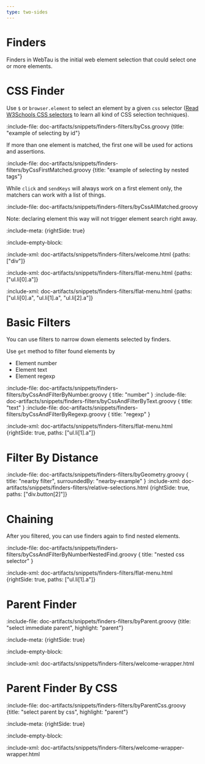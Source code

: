 ```yaml
---
type: two-sides
---
```


# Finders

Finders in WebTau is the initial web element selection that could select one or more elements.

# CSS Finder

Use `$` or `browser.element` to select an element by a given `css` selector ([Read W3Schools CSS selectors](https://www.w3schools.com/cssref/css_selectors.asp) to learn all kind of CSS selection techniques).   

:include-file: doc-artifacts/snippets/finders-filters/byCss.groovy {title: "example of selecting by id"}

If more than one element is matched, the first one will be used for actions and assertions.

:include-file: doc-artifacts/snippets/finders-filters/byCssFirstMatched.groovy {title: "example of selecting by nested tags"}

While `click` and `sendKeys` will always work on a first element only, the matchers can work with a list of things.

:include-file: doc-artifacts/snippets/finders-filters/byCssAllMatched.groovy

Note: declaring element this way will not trigger element search right away.

:include-meta: {rightSide: true}

:include-empty-block:

:include-xml: doc-artifacts/snippets/finders-filters/welcome.html {paths: ["div"]}

:include-xml: doc-artifacts/snippets/finders-filters/flat-menu.html {paths: ["ul.li[0].a"]}

:include-xml: doc-artifacts/snippets/finders-filters/flat-menu.html {paths: ["ul.li[0].a", "ul.li[1].a", "ul.li[2].a"]}

# Basic Filters

You can use filters to narrow down elements selected by finders.

Use `get` method to filter found elements by
* Element number
* Element text
* Element regexp 

:include-file: doc-artifacts/snippets/finders-filters/byCssAndFilterByNumber.groovy { title: "number" }
:include-file: doc-artifacts/snippets/finders-filters/byCssAndFilterByText.groovy { title: "text" }
:include-file: doc-artifacts/snippets/finders-filters/byCssAndFilterByRegexp.groovy { title: "regexp" }

:include-xml: doc-artifacts/snippets/finders-filters/flat-menu.html {rightSide: true, paths: ["ul.li[1].a"]}

# Filter By Distance

:include-file: doc-artifacts/snippets/finders-filters/byGeometry.groovy { title: "nearby filter", surroundedBy: "nearby-example" }
:include-xml: doc-artifacts/snippets/finders-filters/relative-selections.html {rightSide: true, paths: ["div.button[2]"]}

# Chaining

After you filtered, you can use finders again to find nested elements.

:include-file: doc-artifacts/snippets/finders-filters/byCssAndFilterByNumberNestedFind.groovy { title: "nested css selector" }

:include-xml: doc-artifacts/snippets/finders-filters/flat-menu.html {rightSide: true, paths: ["ul.li[1].a"]}

# Parent Finder

:include-file: doc-artifacts/snippets/finders-filters/byParent.groovy {title: "select immediate parent", highlight: "parent"}

:include-meta: {rightSide: true}

:include-empty-block:

:include-xml: doc-artifacts/snippets/finders-filters/welcome-wrapper.html 

# Parent Finder By CSS

:include-file: doc-artifacts/snippets/finders-filters/byParentCss.groovy {title: "select parent by css", highlight: "parent"}

:include-meta: {rightSide: true}

:include-empty-block:

:include-xml: doc-artifacts/snippets/finders-filters/welcome-wrapper-wrapper.html 

